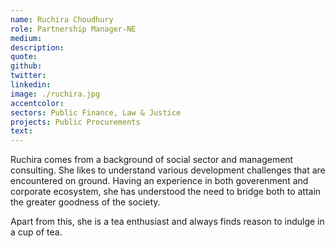 ```yaml
---
name: Ruchira Choudhury
role: Partnership Manager-NE
medium:
description:
quote:
github:
twitter:
linkedin: 
image: ./ruchira.jpg
accentcolor:
sectors: Public Finance, Law & Justice
projects: Public Procurements
text: 
---
```


Ruchira comes from a background of social sector and management consulting. She likes to understand various development challenges that are encountered on ground. Having an experience in both goverenment and corporate ecosystem, she has understood the need to bridge both to attain the greater goodness of the society.  

Apart from this, she is a tea enthusiast and always finds reason to indulge in a cup of tea.
